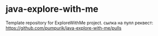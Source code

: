 # java-explore-with-me
Template repository for ExploreWithMe project.
сылка на пулл реквест: https://github.com/pumpurik/java-explore-with-me/pulls
